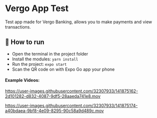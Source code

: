 # Vergo App Test

Test app made for Vergo Banking, allows you to make payments and view transactions.

## 🚀 How to run

- Open the terminal in the project folder 
- Install the modules: 
```yarn install ```
- Run the project: 
```expo start ```
- Scan the QR code on with Expo Go app your phone

#### Example Videos:


https://user-images.githubusercontent.com/32307933/141875162-2d101282-d832-4087-9df5-28aaeda741e8.mov 

https://user-images.githubusercontent.com/32307933/141875174-a40bdaea-9bf8-4e09-8295-90c58a9d489c.mov




